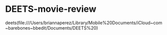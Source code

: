 # DEETS-movie-review

deets(file:///Users/briannaperez/Library/Mobile%20Documents/iCloud~com~barebones~bbedit/Documents/DEETS%20)

